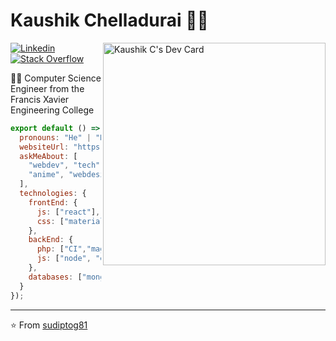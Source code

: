 
# Kaushik Chelladurai 👨‍💻
<a href="https://app.daily.dev/kaushikchelladurai"><img  align='right' src="https://api.daily.dev/devcards/v2/qyN7YNwdJkjcBEKislIu2.png?type=default&r=ppd" width="356" alt="Kaushik C's Dev Card"/></a>

[![Linkedin](https://img.shields.io/badge/-LinkedIn-222222?style=flat-square&logo=Linkedin&logoColor=white&link=https://www.linkedin.com/in/kaushik-c/)](https://www.linkedin.com/in/kaushik-c/)
[![Stack Overflow](https://img.shields.io/badge/-Stack%20Overflow-222222?style=flat-square&logo=stack-overflow&logoColor=white&link=https://stackoverflow.com/users/8994775/kaushik-c)](https://stackoverflow.com/users/8994775/kaushik-c)

👨‍🎓 Computer Science Engineer from the Francis Xavier Engineering College 

```js
export default () => ({
  pronouns: "He" | "Him",
  websiteUrl: "https://kaushik.dev/",
  askMeAbout: [
    "webdev", "tech",
    "anime", "webdesign"
  ],
  technologies: {
    frontEnd: {
      js: ["react"],
      css: ["materialize", "bootstrap"]
    },
    backEnd: {
      php: ["CI","magento"],
      js: ["node", "express"],
    },
    databases: ["mongo", "mysql"]
  }
});
```

---

⭐️ From [sudiptog81](https://github.com/sudiptog81)
